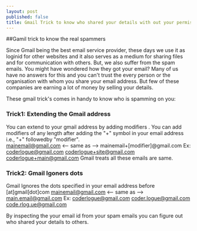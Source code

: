 ```yaml
---
layout: post
published: false
title: Gmail Trick to know who shared your details with out your permission
---
```


##Gamil trick to know the real spammers

Since Gmail being the best email service provider, these days we use it as loginid for other websites and it also serves as a medium for sharing files and for communication with others. But, we also suffer from the spam emails. You might have wondered how they got your email? Many of us have no answers for this and you can't trust the every person or the organisation with whom you share your email address. But few of these companies are earning a lot of money by selling your details.

These gmail trick's comes in handy to know who is spamming on you:

### Trick1: Extending the Gmail address
You can extend to your gmail address by adding modifiers .
You can add modifiers of any length after adding the "+" symbol in your email address i.e., "+" followedby "modifier".    
mainemail@gmail.com <-- same as --> mainemail+[modifier]@gmail.com
Ex: coderlogue@gmail.com
    coderlogue+site@gmail.com
    coderlogue+main@gmail.com
Gmail treats all these emails are same.

### Trick2: Gmail Igoners dots
Gmail Ignores the dots specified in your email address before [at]gmail[dot]com
mainemail@gmail.com <-- same as --> main.email@gmail.com
Ex: coderlogue@gmail.com
    coder.logue@gmail.com
    code.rlog.ue@gmail.com
    
By inspecting the your email id from your spam emails you can figure out who shared your details to others.     
    
       







